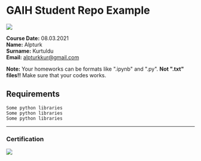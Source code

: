# GAIH Student Repo Example
![](img/newlogo.png)

**Course Date:** 08.03.2021  
**Name:** Alpturk  
**Surname:** Kurtuldu  
**Email:** alpturkkur@gmail.com  

**Note:** Your homeworks can be formats like ".ipynb" and ".py". **Not ".txt" files!!** Make sure that your codes works.  

## Requirements
```
Some python libraries
Some python libraries
Some python libraries
```
---

### Certification
![](img/TopLearnerCertificate.png)

